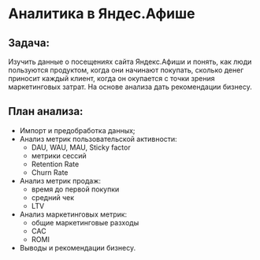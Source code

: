 ﻿# Аналитика в Яндес.Афише

## Задача: 
Изучить данные о посещениях сайта Яндекс.Афиши и понять, как люди пользуются продуктом, 
когда они начинают покупать, сколько денег приносит каждый клиент, когда он окупается с точки зрения маркетинговых затрат.
На основе анализа дать рекомендации бизнесу.

## План анализа:
* Импорт и предобработка данных;
* Анализ метрик пользовательской активности:
  - DAU, WAU, MAU, Sticky factor
  - метрики сессий
  - Retention Rate
  - Churn Rate
* Анализ метрик продаж:
  - время до первой покупки
  - средний чек
  - LTV
* Анализ маркетинговых метрик:
  - общие маркетинговые разходы
  - CAC
  - ROMI
* Выводы и рекомендации бизнесу.
